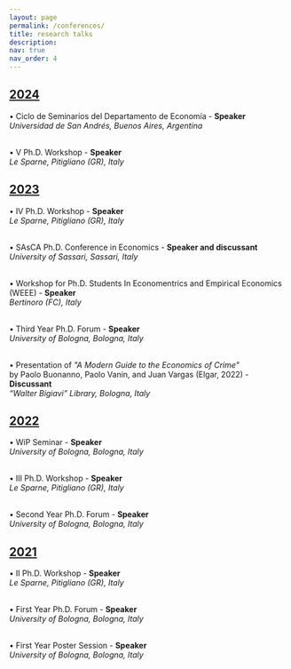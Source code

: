 ```yaml
---
layout: page
permalink: /conferences/
title: research talks
description:
nav: true
nav_order: 4
---
```


<div class="projects">
  <a id="2024" href="javascript:void(0);" onclick="toggleVisibility('2024-content')">
    <h2 class="category"> 2024 </h2>
  </a>
</div>

<!-- 2024 -->
<div id="2024-content" style="display: block;">
  
<p style="margin-bottom: 0;"> <span style="color: var(--global-theme-color);">•</span> Ciclo de Seminarios del Departamento de Economía -  <span style="color: var(--global-theme-color);"><b>Speaker</b></span> <br> <i>Universidad de San Andrés, Buenos Aires, Argentina</i> </p>

<br>

<p style="margin-bottom: 0;"> <span style="color: var(--global-theme-color);">•</span> &#8548; Ph.D. Workshop - <span style="color: var(--global-theme-color);"><b>Speaker</b></span> <br> <i>Le Sparne, Pitigliano (GR), Italy</i> </p>

</div>
<!-- end -->

<div class="projects">
  <a id="2023" href="javascript:void(0);" onclick="toggleVisibility('2023-content')">
    <h2 class="category"> 2023 </h2>
  </a>
</div>

<!-- 2023 -->
<div id="2023-content" style="display: block;">

<p style="margin-bottom: 0;"> <span style="color: var(--global-theme-color);">•</span> &#8547; Ph.D. Workshop - <span style="color: var(--global-theme-color);"><b>Speaker</b></span> <br> <i>Le Sparne, Pitigliano (GR), Italy</i></p>

<br>

<p style="margin-bottom: 0;"> <span style="color: var(--global-theme-color);">•</span> SAsCA Ph.D. Conference in Economics - <span style="color: var(--global-theme-color);"><b>Speaker and discussant</b></span> <br> <i>University of Sassari, Sassari, Italy</i></p>

<br>

<p style="margin-bottom: 0;"> <span style="color: var(--global-theme-color);">•</span> Workshop for Ph.D. Students In Economentrics and Empirical Economics (WEEE) - <span style="color: var(--global-theme-color);"><b>Speaker</b></span> <br> <i>Bertinoro (FC), Italy</i></p>

<br>

<p style="margin-bottom: 0;"> <span style="color: var(--global-theme-color);">•</span> Third Year Ph.D. Forum - <span style="color: var(--global-theme-color);"><b>Speaker</b></span> <br> <i>University of Bologna, Bologna, Italy</i> </p>
<br>

<p style="margin-bottom: 0;"> <span style="color: var(--global-theme-color);">•</span> Presentation of <i>"A Modern Guide to the Economics of Crime"</i> <br> by Paolo Buonanno, Paolo Vanin, and Juan Vargas (Elgar, 2022) - <span style="color: var(--global-theme-color);"><b>Discussant</b></span> <br> <i>“Walter Bigiavi” Library, Bologna, Italy</i> </p>

</div>
<!-- end -->

<div class="projects">
  <a id="2022" href="javascript:void(0);" onclick="toggleVisibility('2022-content')">
    <h2 class="category"> 2022 </h2>
  </a>
</div>

<!-- 2022 -->
<div id="2022-content" style="display: block;">

<p style="margin-bottom: 0;"> <span style="color: var(--global-theme-color);">•</span> WiP Seminar - <span style="color: var(--global-theme-color);"><b>Speaker</b></span> <br> <i>University of Bologna, Bologna, Italy</i> </p>

<br>

<p style="margin-bottom: 0;"> <span style="color: var(--global-theme-color);">•</span> &#8546; Ph.D. Workshop - <span style="color: var(--global-theme-color);"><b>Speaker</b></span> <br> <i>Le Sparne, Pitigliano (GR), Italy</i> </p>

<br>

<p style="margin-bottom: 0;"> <span style="color: var(--global-theme-color);">•</span> Second Year Ph.D. Forum - <span style="color: var(--global-theme-color);"><b>Speaker</b></span> <br> <i>University of Bologna, Bologna, Italy</i> </p>

</div>
<!-- end -->

<div class="projects">
  <a id="2021" href="javascript:void(0);" onclick="toggleVisibility('2021-content')">
    <h2 class="category"> 2021 </h2>
  </a>
</div>

<!-- 2021 -->
<div id="2021-content" style="display: block;">

<p style="margin-bottom: 0;"> <span style="color: var(--global-theme-color);">•</span> &#8545; Ph.D. Workshop - <span style="color: var(--global-theme-color);"><b>Speaker</b></span> <br> <i>Le Sparne, Pitigliano (GR), Italy</i> </p>

<br>

<p style="margin-bottom: 0;"> <span style="color: var(--global-theme-color);">•</span> First Year Ph.D. Forum - <span style="color: var(--global-theme-color);"><b>Speaker</b></span> <br> <i>University of Bologna, Bologna, Italy</i> </p>

<br>

<p style="margin-bottom: 0;"> <span style="color: var(--global-theme-color);">•</span> First Year Poster Session - <span style="color: var(--global-theme-color);"><b>Speaker</b></span> <br> <i>University of Bologna, Bologna, Italy</i> </p>

</div>
<!-- end -->

<!-- Inline script -->
<script>
  function toggleVisibility(id) {
    var content = document.getElementById(id);
    if (content.style.display === "none") {
      content.style.display = "block";
    } else {
      content.style.display = "none";
    }
  }
</script>
